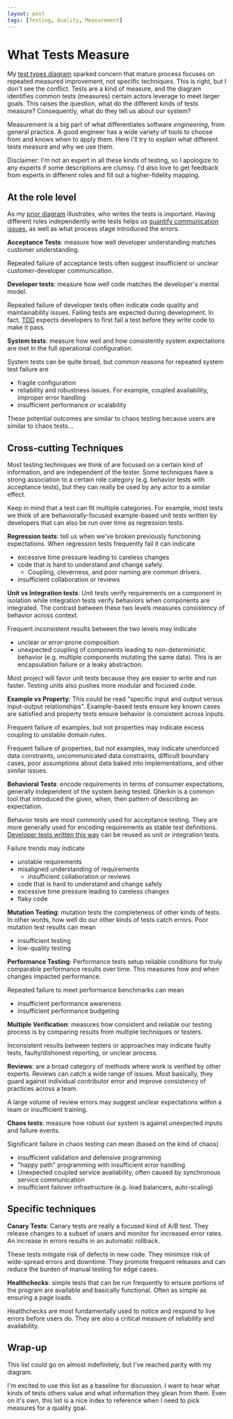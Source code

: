 ```yaml
---
layout: post
tags: [Testing, Quality, Measurement]
---
```


<!-- TODO: inconsistent repetition of test type in the paragraph -->

# What Tests Measure

My [test types diagram](../_posts/2021-08-30-Test-Types-and-Lifecycle-Phases.md) sparked concern that mature process focuses on repeated measured improvement, not specific techniques. This is right, but I don't see the conflict. Tests are a kind of measure, and the diagram identifies common tests (measures) certain actors leverage to meet larger goals. This raises the question, what do the different kinds of tests measure? Consequently, what do they tell us about our system?


Measurement is a big part of what differentiates software *engineering*, from general practice. A good engineer has a wide variety of tools to choose from and knows when to apply them. Here I'll try to explain what different tests measure and why we use them.

Disclaimer: I'm not an expert in all these kinds of testing, so I apologize to any experts if some descriptions are clumsy. I'd also love to get feedback from experts in different roles and fill out a higher-fidelity mapping.

## At the role level

As my [prior diagram](../_posts/2021-08-30-Test-Types-and-Lifecycle-Phases.md) illustrates, who writes the tests is important. Having different roles independently write tests helps us [quantify communication issues](https://spencerfarley.com/2021/03/19/quantified-communication-customer-to-code/), as well as what process stage introduced the errors. 

**Acceptance Tests**: measure how well developer understanding matches customer understanding.

Repeated failure of acceptance tests often suggest insufficient or unclear customer-developer communication.

**Developer tests**: measure how well code matches the developer's mental model. 

Repeated failure of developer tests often indicate code quality and maintainability issues. Failing tests are expected during development. In fact, [TDD](https://en.wikipedia.org/wiki/Test-driven_development) expects developers to first fail a test before they write code to make it pass.

**System tests**: measure how well and how consistently system expectations are met in the full operational configuration.

System tests can be quite broad, but common reasons for repeated system test failure are
- fragile configuration
- reliability and robustness issues. For example, coupled availability, improper error handling
- insufficient performance or scalability

These potential outcomes are similar to chaos testing because users are similar to chaos tests...

## Cross-cutting Techniques

Most testing techniques we think of are focused on a certain kind of information, and are independent of the tester. Some techniques have a strong association to a certain role category (e.g. behavior tests with acceptance tests), but they can really be used by any actor to a similar effect.

Keep in mind that a test can fit multiple categories. For example, most tests we think of are behaviorally-focused example-based unit tests written by developers that can also be run over time as regression tests.


**Regression tests**: tell us when we've broken previously functioning expectations. When regression tests frequently fail it can indicate
- excessive time pressure leading to careless changes
- code that is hard to understand and change safely.
  - Coupling, cleverness, and poor naming are common drivers. 
- insufficient collaboration or reviews


**Unit vs Integration tests**: Unit tests verify requirements on a component in isolation while integration tests verify behaviors when components are integrated. The contrast between these two levels measures consistency of behavior across context.

Frequent inconsistent results between the two levels may indicate
- unclear or error-prone composition
- unexpected coupling of components leading to non-deterministic behavior (e.g. multiple components mutating the same data). This is an encapsulation failure or a leaky abstraction.

Most project will favor unit tests because they are easier to write and run faster. Testing units also pushes more modular and focused code.

**Example vs Property**: This could be read "specific input and output versus input-output relationships". Example-based tests ensure key known cases are satisfied and property tests ensure behavior is consistent across inputs.

Frequent failure of examples, but not properties may indicate excess coupling to unstable domain rules.

Frequent failure of properties, but not examples, may indicate unenforced data constraints, uncommunicated data constraints, difficult boundary cases, poor assumptions about data baked into implementations, and other similar issues.

**Behavioral Tests**: encode requirements in terms of consumer expectations, generally independent of the system being tested. Gherkin is a common tool that introduced the given, when, then pattern of describing an expectation. 

Behavior tests are most commonly used for acceptance testing. They are more generally used for encoding requirements as stable test definitions. [Developer tests written this way](../_posts/2020-08-21-Test-Api-InPractice.md) can be reused as unit or integration tests.

Failure trends may indicate
- unstable requirements
- misaligned understanding of requirements
  - insufficient collaboration or reviews
- code that is hard to understand and change safely
- excessive time pressure leading to careless changes
- flaky code

**Mutation Testing**: mutation tests the completeness of other kinds of tests. In other words, how well do our other kinds of tests catch errors. Poor mutation test results can mean
- insufficient testing
- low-quality testing

**Performance Testing**: Performance tests setup reliable conditions for truly comparable performance results over time. This measures how and when changes impacted performance.

Repeated failure to meet performance benchmarks can mean
- insufficient performance awareness
- insufficient performance budgeting

**Multiple Verification**: measures how consistent and reliable our testing process is by comparing results from multiple techniques or testers.

Inconsistent results between testers or approaches may indicate faulty tests, faulty/dishonest reporting, or unclear process.

**Reviews**: are a broad category of methods where work is verified by other experts.  Reviews can catch a wide range of issues. Most basically, they guard against individual contributor error and improve consistency of practices across a team.

A large volume of review errors may suggest unclear expectations within a team or insufficient training.


**Chaos tests**: measure how robust our system is against unexpected inputs and failure events.

Significant failure in chaos testing can mean (based on the kind of chaos)
- insufficient validation and defensive programming
- "happy path" programming with insufficient error handling
- Unexpected coupled service availability, often caused by synchronous service communication
- insufficient failover infrastructure (e.g. load balancers, auto-scaling)


## Specific techniques

**Canary Tests**: Canary tests are really a focused kind of A/B test. They release changes to a subset of users and monitor for increased error rates. An increase in errors results in an automatic rollback.

These tests mitigate risk of defects in new code. They minimize risk of wide-spread errors and downtime. They promote frequent releases and can reduce the burden of manual testing for edge cases.

**Healthchecks**: simple tests that can be run frequently to ensure portions of the program are available and basically functional. Often as simple as ensuring a page loads.

Healthchecks are most fundamentally used to notice and respond to live errors before users do. They are also a critical measure of reliability and availability.


## Wrap-up
This list could go on almost indefinitely, but I've reached parity with my diagram.

I'm excited to use this list as a baseline for discussion. I want to hear what kinds of tests others value and what information they glean from them. Even on it's own, this list is a nice index to reference when I need to pick measures for a quality goal.
